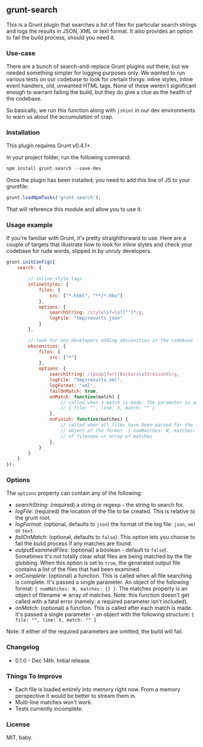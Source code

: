 ## grunt-search

This is a Grunt plugin that searches a list of files for particular search strings and logs the results in JSON, XML
or text format. It also provides an option to fail the build process, should you need it.

### Use-case

There are a bunch of search-and-replace Grunt plugins out there, but we needed something simpler for logging purposes
only. We wanted to run various tests on our codebase to look for certain things: inline styles, inline event handlers,
old, unwanted HTML tags. None of these weren't significant enough to warrant failing the build, but they do give a
clue as the health of the codebase.

So basically, we run this function along with `jshint` in our dev environments to warn us about the accumulation of crap.


### Installation

This plugin requires Grunt v0.4.1+.

In your project folder, run the following command:

```js
npm install grunt-search --save-dev
```

Once the plugin has been installed, you need to add this line of JS to your gruntfile:

```js
grunt.loadNpmTasks('grunt-search');
```

That will reference this module and allow you to use it.


### Usage example

If you're familiar with Grunt, it's pretty straightforward to use. Here are a couple of targets that illustrate how
to look for inline styles and check your codebase for rude words, slipped in by unruly developers.

```js
grunt.initConfig({
    search: {

        // inline style tags
        inlineStyles: {
            files: {
                src: ["*.html", "**/*.hbs"]
            },
            options: {
                searchString: /style\s?=\s?["']*/g,
                logFile: "tmp/results.json"
            }
        },

        // look for any developers adding obscenities in the codebase
        obscenities: {
            files: {
                src: ["*"]
            },
            options: {
                searchString: /(poop|fart|Barbara\sStreisand)/g,
                logFile: "tmp/results.xml",
                logFormat: "xml",
                failOnMatch: true,
                onMatch: function(match) {
                    // called when a match is made. The parameter is an object of the following structure:
                    // { file: "", line: X, match: "" }
                },
                onFinish: function(matches) {
                    // called when all files have been parsed for the target. The matches parameter is an
                    // object of the format `{ numMatches: N, matches: {} }`. The matches property is an object
                    // of filename => array of matches
                },
            }
        }
    }
});
```

### Options

The `options` property can contain any of the following:

- *searchString*: (required) a string or regexp - the string to search for.
- *logFile*: (required) the location of the file to be created. This is relative to the grunt root.
- *logFormat*: (optional, defaults to `json`) the format of the log file: `json`, `xml` or `text`.
- *failOnMatch*: (optional, defaults to `false`). This option lets you choose to fail the build process if any matches
are found.
- *outputExaminedFiles*: (optional) a boolean - default to `false`). Sometimes it's not totally clear what files are
being matched by the file globbing. When this option is set to `true`, the generated output file contains a list of the
files that had been examined.
- *onComplete*: (optional) a function. This is called when all file searching is complete. It's passed a single parameter.
An object of the following format: `{ numMatches: N, matches: {} }`. The matches property is an object of
filename => array of matches. Note: this function doesn't get called with a fatal error (namely: a required parameter
isn't included).
- *onMatch*: (optional) a function. This is called after each match is made. It's passed a single parameter - an object
with the following structure: `{ file: "", line: X, match: "" }`

Note: if either of the required parameters are omitted, the build will fail.

### Changelog

- 0.1.0 - Dec 14th. Initial release.

### Things To Improve

- Each file is loaded entirely into memory right now. From a memory perspective it would be better to stream them in.
- Multi-line matches won't work.
- Tests currently incomplete.

### License

MIT, baby.
